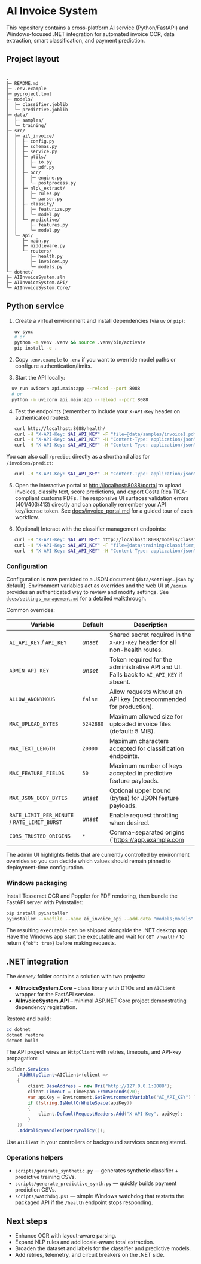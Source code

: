 # AI Invoice System

This repository contains a cross-platform AI service (Python/FastAPI) and Windows-focused .NET integration for automated invoice OCR, data extraction, smart classification, and payment prediction.

## Project layout

```

.
├─ README.md
├─ .env.example
├─ pyproject.toml
├─ models/
│  ├─ classifier.joblib
│  └─ predictive.joblib
├─ data/
│  ├─ samples/
│  └─ training/
├─ src/
│  ├─ ai\_invoice/
│  │  ├─ config.py
│  │  ├─ schemas.py
│  │  ├─ service.py
│  │  ├─ utils/
│  │  │  ├─ io.py
│  │  │  └─ pdf.py
│  │  ├─ ocr/
│  │  │  ├─ engine.py
│  │  │  └─ postprocess.py
│  │  ├─ nlp\_extract/
│  │  │  ├─ rules.py
│  │  │  └─ parser.py
│  │  ├─ classify/
│  │  │  ├─ featurize.py
│  │  │  └─ model.py
│  │  └─ predictive/
│  │     ├─ features.py
│  │     └─ model.py
│  └─ api/
│     ├─ main.py
│     ├─ middleware.py
│     └─ routers/
│        ├─ health.py
│        ├─ invoices.py
│        └─ models.py
└─ dotnet/
├─ AIInvoiceSystem.sln
├─ AIInvoiceSystem.API/
└─ AIInvoiceSystem.Core/

````

## Python service

1. Create a virtual environment and install dependencies (via `uv` or `pip`):

```bash
   uv sync
   # or
   python -m venv .venv && source .venv/bin/activate
   pip install -e .
````

2. Copy `.env.example` to `.env` if you want to override model paths or configure authentication/limits.

3. Start the API locally:

 ````bash
   uv run uvicorn api.main:app --reload --port 8088
   # or
   python -m uvicorn api.main:app --reload --port 8088
 ````

4. Test the endpoints (remember to include your `X-API-Key` header on authenticated routes):

````bash
   curl http://localhost:8088/health/
   curl -H "X-API-Key: $AI_API_KEY" -F "file=@data/samples/invoice1.pdf" http://localhost:8088/invoices/extract
   curl -H "X-API-Key: $AI_API_KEY" -H "Content-Type: application/json" -d '{"text":"ACME INVOICE #F-1002 ..."}' http://localhost:8088/invoices/classify
   curl -H "X-API-Key: $AI_API_KEY" -H "Content-Type: application/json" -d '{"features":{"amount":950,"customer_age_days":400,"prior_invoices":12,"late_ratio":0.2,"weekday":2,"month":9}}' http://localhost:8088/invoices/predict
 ````

   You can also call `/predict` directly as a shorthand alias for `/invoices/predict`:

````bash
   curl -H "X-API-Key: $AI_API_KEY" -H "Content-Type: application/json" -d '{"features":{"amount":950,"customer_age_days":400,"prior_invoices":12,"late_ratio":0.2,"weekday":2,"month":9}}' http://localhost:8088/predict
````

5. Open the interactive portal at [http://localhost:8088/portal](http://localhost:8088/portal) to upload invoices, classify text, score predictions, and export Costa Rica TICA-compliant customs PDFs. The responsive UI surfaces validation errors (401/403/413) directly and can optionally remember your API key/license token. See [docs/invoice_portal.md](docs/invoice_portal.md) for a guided tour of each workflow.

6. (Optional) Interact with the classifier management endpoints:

````bash
   curl -H "X-API-Key: $AI_API_KEY" http://localhost:8088/models/classifier/status
   curl -H "X-API-Key: $AI_API_KEY" -F "file=@data/training/classifier_example.csv" http://localhost:8088/models/classifier/train
   curl -H "X-API-Key: $AI_API_KEY" -H "Content-Type: application/json" -d '{"text":"POS RECEIPT Store 123 Total 11.82"}' http://localhost:8088/models/classifier/classify
````

### Configuration

Configuration is now persisted to a JSON document (`data/settings.json` by default). Environment
variables act as overrides and the web UI at `/admin` provides an authenticated way to review and
modify settings. See [`docs/settings_management.md`](docs/settings_management.md) for a detailed
walkthrough.

Common overrides:

| Variable | Default | Description |
| --- | --- | --- |
| `AI_API_KEY` / `API_KEY` | *unset* | Shared secret required in the `X-API-Key` header for all non-health routes. |
| `ADMIN_API_KEY` | *unset* | Token required for the administrative API and UI. Falls back to `AI_API_KEY` if absent. |
| `ALLOW_ANONYMOUS` | `false` | Allow requests without an API key (not recommended for production). |
| `MAX_UPLOAD_BYTES` | `5242880` | Maximum allowed size for uploaded invoice files (default: 5 MiB). |
| `MAX_TEXT_LENGTH` | `20000` | Maximum characters accepted for classification endpoints. |
| `MAX_FEATURE_FIELDS` | `50` | Maximum number of keys accepted in predictive feature payloads. |
| `MAX_JSON_BODY_BYTES` | *unset* | Optional upper bound (bytes) for JSON feature payloads. |
| `RATE_LIMIT_PER_MINUTE` / `RATE_LIMIT_BURST` | *unset* | Enable request throttling when desired. |
| `CORS_TRUSTED_ORIGINS` | `*` | Comma-separated origins (`https://app.example.com|true`). |

The admin UI highlights fields that are currently controlled by environment overrides so you can
decide which values should remain pinned to deployment-time configuration.

### Windows packaging

Install Tesseract OCR and Poppler for PDF rendering, then bundle the FastAPI server with PyInstaller:

````bash
pip install pyinstaller
pyinstaller --onefile --name ai_invoice_api --add-data "models;models" -p src --collect-all spacy --collect-all sklearn run_server.py
````

The resulting executable can be shipped alongside the .NET desktop app. Have the Windows app start the executable and wait for `GET /health/` to return `{"ok": true}` before making requests.

## .NET integration

The `dotnet/` folder contains a solution with two projects:

* **AIInvoiceSystem.Core** – class library with DTOs and an `AIClient` wrapper for the FastAPI service.
* **AIInvoiceSystem.API** – minimal ASP.NET Core project demonstrating dependency registration.

Restore and build:

````powershell
cd dotnet
dotnet restore
dotnet build
````

The API project wires an `HttpClient` with retries, timeouts, and API-key propagation:

````csharp
builder.Services
    .AddHttpClient<AIClient>(client =>
    {
        client.BaseAddress = new Uri("http://127.0.0.1:8088");
        client.Timeout = TimeSpan.FromSeconds(20);
        var apiKey = Environment.GetEnvironmentVariable("AI_API_KEY") ?? string.Empty;
        if (!string.IsNullOrWhiteSpace(apiKey))
        {
            client.DefaultRequestHeaders.Add("X-API-Key", apiKey);
        }
    })
    .AddPolicyHandler(RetryPolicy());
````

Use `AIClient` in your controllers or background services once registered.

### Operations helpers

* `scripts/generate_synthetic.py` — generates synthetic classifier + predictive training CSVs.
* `scripts/generate_predictive_synth.py` — quickly builds payment prediction CSVs.
* `scripts/watchdog.ps1` — simple Windows watchdog that restarts the packaged API if the `/health` endpoint stops responding.

## Next steps

* Enhance OCR with layout-aware parsing.
* Expand NLP rules and add locale-aware total extraction.
* Broaden the dataset and labels for the classifier and predictive models.
* Add retries, telemetry, and circuit breakers on the .NET side.
